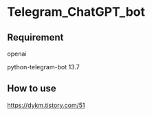# Telegram_ChatGPT_bot

## Requirement
openai

python-telegram-bot 13.7

## How to use
https://dykm.tistory.com/51
